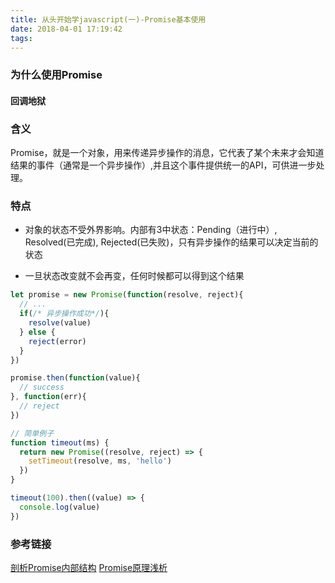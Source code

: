 ```yaml
---
title: 从头开始学javascript(一)-Promise基本使用
date: 2018-04-01 17:19:42
tags:
---
```

### 为什么使用Promise

#### 回调地狱


### 含义
Promise，就是一个对象，用来传递异步操作的消息，它代表了某个未来才会知道结果的事件（通常是一个异步操作）,并且这个事件提供统一的API，可供进一步处理。

### 特点

- 对象的状态不受外界影响。内部有3中状态：Pending（进行中）, Resolved(已完成), Rejected(已失败)，只有异步操作的结果可以决定当前的状态

- 一旦状态改变就不会再变，任何时候都可以得到这个结果

```javascript
let promise = new Promise(function(resolve, reject){
  // ...
  if(/* 异步操作成功*/){
    resolve(value)
  } else {
    reject(error)
  }
})

promise.then(function(value){
  // success
}, function(err){
  // reject
})

// 简单例子
function timeout(ms) {
  return new Promise((resolve, reject) => {
    setTimeout(resolve, ms, 'hello')
  })
}

timeout(100).then((value) => {
  console.log(value)
})
```

### 参考链接
[剖析Promise内部结构](https://github.com/xieranmaya/blog/issues/3)
[Promise原理浅析](http://imweb.io/topic/565af932bb6a753a136242b0)
